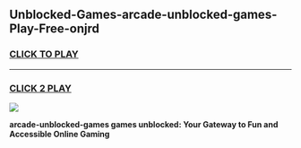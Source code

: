 
## Unblocked-Games-arcade-unblocked-games-Play-Free-onjrd
<h3>
<a href="https://premium76.site?title=arcade-unblocked-games&ref=18A1">CLICK TO PLAY</a></h3>
<hr>

<h3>
<a href="https://premium76.site?title=arcade-unblocked-games&ref=18A1">CLICK 2 PLAY</a>
  
</h3>

<a href="https://premium76.site?title=arcade-unblocked-games&ref=18A1"><img src="https://clearcache.store/games.png"></a>


**arcade-unblocked-games games unblocked: Your Gateway to Fun and Accessible Online Gaming**

